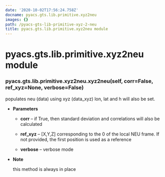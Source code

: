 ```yaml
---
date: '2020-10-02T17:56:24.758Z'
docname: pyacs.gts.lib.primitive.xyz2neu
images: {}
path: /pyacs-gts-lib-primitive-xyz-2-neu
title: pyacs.gts.lib.primitive.xyz2neu module
---
```


# pyacs.gts.lib.primitive.xyz2neu module


### pyacs.gts.lib.primitive.xyz2neu.xyz2neu(self, corr=False, ref_xyz=None, verbose=False)
populates neu (data) using xyz (data_xyz)
lon, lat and h will also be set.


* **Parameters**

    
    * **corr** – if True, then standard deviation and correlations will also be calculated


    * **ref_xyz** – [X,Y,Z] corresponding to the 0 of the local NEU frame. If not provided, the first position is used as a reference


    * **verbose** – verbose mode



* **Note**

    this method is always in place
